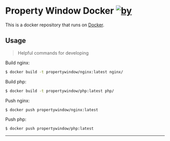 Property Window Docker [![by](https://img.shields.io/badge/by-%40marcgeurts-ff69b4.svg?style=flat-square)](https://github.com/marcgeurts)
========================

This is a docker repository that runs on [Docker](https://www.docker.com/).

## Usage

> Helpful commands for developing

Build nginx:
```bash
$ docker build -t propertywindow/nginx:latest nginx/
```
Build php:
```bash
$ docker build -t propertywindow/php:latest php/
```
Push nginx:
```bash
$ docker push propertywindow/nginx:latest
```
Push php:
```bash
$ docker push propertywindow/php:latest
```
---
